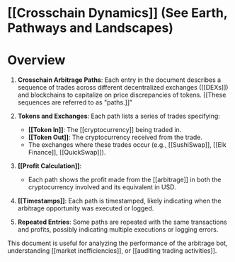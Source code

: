# [[Crosschain Dynamics]] (See Earth, Pathways and Landscapes)

# Overview 

1. **Crosschain Arbitrage Paths**: Each entry in the document describes a sequence of trades across different decentralized exchanges ([[DEXs]]) and blockchains to capitalize on price discrepancies of tokens. [[These sequences are referred to as "paths.]]"

2. **Tokens and Exchanges**: Each path lists a series of trades specifying:
   - **[[Token In]]**: The [[cryptocurrency]] being traded in.
   - **[[Token Out]]**: The cryptocurrency received from the trade.
   - The exchanges where these trades occur (e.g., [[SushiSwap]], [[Elk Finance]], [[QuickSwap]]).

3. **[[Profit Calculation]]**:
   - Each path shows the profit made from the [[arbitrage]] in both the cryptocurrency involved and its equivalent in USD.

4. **[[Timestamps]]**: Each path is timestamped, likely indicating when the arbitrage opportunity was executed or logged.

5. **Repeated Entries**: Some paths are repeated with the same transactions and profits, possibly indicating multiple executions or logging errors.

This document is useful for analyzing the performance of the arbitrage bot, understanding [[market inefficiencies]], or [[auditing trading activities]].

